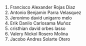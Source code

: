 1. Francisco Alexander Rojas Diaz
2. Antonio Benjamin Parra Velasquez
3. Jeronimo david  unigarro melo 
4. Erik Danilo Carlosama Muñoz
5. cristhian david orbes lasso
6. Valery Nickol Rosero Molina
7. Jacobo Andres Solarte Otero